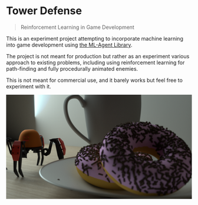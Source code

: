 # Tower Defense
> Reinforcement Learning in Game Development

This is an experiment project attempting to incorporate machine learning into game development using [the ML-Agent Library](https://unity.com/products/machine-learning-agents).

The project is not meant for production but rather as an experiment various approach to existing problems, including using reinforcement learning for path-finding and fully procedurally animated enemies.

This is not meant for commercial use, and it barely works but feel free to experiment with it.

![](./ReadMe/project-towerdefense-rendered.png)
